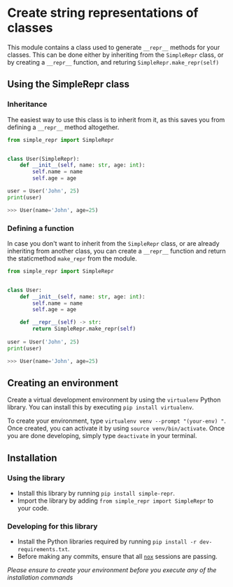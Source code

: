 # Create string representations of classes
This module contains a class used to generate `__repr__` methods for your classes. This can be done either by inheriting from the `SimpleRepr` class, or by creating a `__repr__` function, and returing `SimpleRepr.make_repr(self)`

## Using the SimpleRepr class
### Inheritance
The easiest way to use this class is to inherit from it, as this saves you from defining a `__repr__` method altogether.
```py
from simple_repr import SimpleRepr


class User(SimpleRepr):
    def __init__(self, name: str, age: int):
        self.name = name
        self.age = age

user = User('John', 25)
print(user)

>>> User(name='John', age=25)
```

### Defining a function
In case you don't want to inherit from the `SimpleRepr` class, or are already inheriting from another class, you can create a `__repr__` function and return the staticmethod `make_repr` from the module.
```py
from simple_repr import SimpleRepr


class User:
    def __init__(self, name: str, age: int):
        self.name = name
        self.age = age

    def __repr__(self) -> str:
        return SimpleRepr.make_repr(self)
        
user = User('John', 25)
print(user)

>>> User(name='John', age=25)
```

## Creating an environment
Create a virtual development environment by using the `virtualenv` Python library. You can install this by executing `pip install virtualenv`. 

To create your environment, type `virtualenv venv --prompt "(your-env) "`. Once created, you can activate it by using `source venv/bin/activate`. Once you are done developing, simply type `deactivate` in your terminal.

## Installation
### Using the library
*   Install this library by running `pip install simple-repr`.
*   Import the library by adding `from simple_repr import SimpleRepr` to your code.

### Developing for this library
*   Install the Python libraries required by running `pip install -r dev-requirements.txt`.
*   Before making any commits, ensure that all [`nox`](https://nox.thea.codes/en/stable/) sessions are passing.

*Please ensure to create your environment before you execute any of the installation commands*
